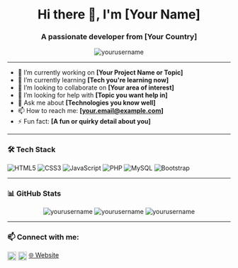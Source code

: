 <!-- Banner atau Greeting -->
<h1 align="center">Hi there 👋, I'm [Your Name]</h1>
<h3 align="center">A passionate developer from [Your Country]</h3>

<!-- GitHub Profile Views -->
<p align="center">
  <img src="https://komarev.com/ghpvc/?username=yourusername&label=Profile%20views&color=0e75b6&style=flat" alt="yourusername" />
</p>

---

<!-- About Me -->
- 🔭 I’m currently working on **[Your Project Name or Topic]**
- 🌱 I’m currently learning **[Tech you're learning now]**
- 👯 I’m looking to collaborate on **[Your area of interest]**
- 🤝 I’m looking for help with **[Topic you want help in]**
- 💬 Ask me about **[Technologies you know well]**
- 📫 How to reach me: **[your.email@example.com]**
- ⚡ Fun fact: **[A fun or quirky detail about you]**

---

<!-- Tech Stack -->
### 🛠️ Tech Stack
![HTML5](https://img.shields.io/badge/html5-%23E34F26.svg?style=flat&logo=html5&logoColor=white)
![CSS3](https://img.shields.io/badge/css3-%231572B6.svg?style=flat&logo=css3&logoColor=white)
![JavaScript](https://img.shields.io/badge/javascript-%23323330.svg?style=flat&logo=javascript&logoColor=%23F7DF1E)
![PHP](https://img.shields.io/badge/php-%23777BB4.svg?style=flat&logo=php&logoColor=white)
![MySQL](https://img.shields.io/badge/mysql-%2300f.svg?style=flat&logo=mysql&logoColor=white)
![Bootstrap](https://img.shields.io/badge/bootstrap-%23563d7c.svg?style=flat&logo=bootstrap&logoColor=white)

---

<!-- GitHub Stats -->
### 📊 GitHub Stats
<p align="center">
  <img src="https://github-readme-stats.vercel.app/api?username=yourusername&show_icons=true&theme=github_dark" alt="yourusername" />
  <img src="https://github-readme-streak-stats.herokuapp.com/?user=yourusername&theme=github-dark" alt="yourusername" />
  <img src="https://github-readme-stats.vercel.app/api/top-langs/?username=yourusername&layout=compact&theme=github_dark" alt="yourusername" />
</p>

---

<!-- Contact/Social -->
### 📫 Connect with me:
<p align="left">
  <a href="https://linkedin.com/in/yourname" target="blank"><img align="center" src="https://cdn.jsdelivr.net/npm/simple-icons@v3/icons/linkedin.svg" alt="yourname" height="20" width="20" /></a>
  <a href="mailto:your.email@example.com"><img align="center" src="https://cdn.jsdelivr.net/npm/simple-icons@v3/icons/gmail.svg" alt="email" height="20" width="20" /></a>
  <a href="https://yourwebsite.com" target="blank">🌐 Website</a>
</p>
